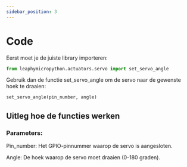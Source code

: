```yaml
---
sidebar_position: 3
---
```


# Code

Eerst moet je de juiste library importeren:

```py
from leaphymicropython.actuators.servo import set_servo_angle
```

Gebruik dan de functie set_servo_angle om de servo naar de gewenste hoek te draaien:

```py
set_servo_angle(pin_number, angle)
```

## Uitleg hoe de functies werken

### Parameters:
Pin_number: Het GPIO-pinnummer waarop de servo is aangesloten.

Angle: De hoek waarop de servo moet draaien (0-180 graden).